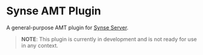 # Synse AMT Plugin
A general-purpose AMT plugin for [Synse Server][synse-server].


> **NOTE**: This plugin is currently in development and is not ready for
> use in any context. 


[synse-server]: https://github.com/vapor-ware/synse-server
